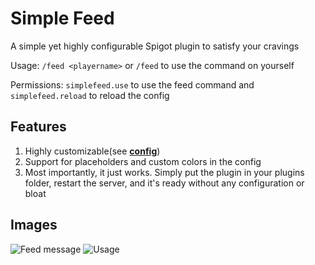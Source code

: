 # Simple Feed
A simple yet highly configurable Spigot plugin to satisfy your cravings

Usage: <code>/feed &lt;playername&gt;</code> or <code>/feed</code> to use the command on yourself

Permissions: <code>simplefeed.use</code> to use the feed command and <code>simplefeed.reload</code> to reload the config
## Features
1. Highly customizable(see <a href="https://github.com/Guedosha/Simple-Feed/blob/main/config.yml">**config**</a>)
2. Support for placeholders and custom colors in the config
3. Most importantly, it just works. Simply put the plugin in your plugins folder, restart the server, and it's ready without any configuration or bloat
## Images
![Feed message](https://cdn.modrinth.com/data/cached_images/3c4be110498f9fbf9c01ba97960b6a7f96bfea14.png)
![Usage](https://cdn.modrinth.com/data/cached_images/d105e0dad65a097a085debd2034b8b49bff0a145.png)
